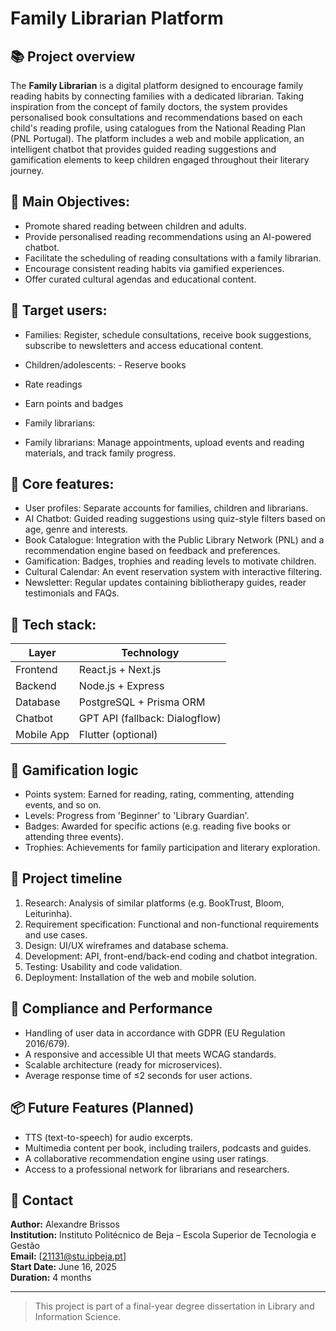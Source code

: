 # Family Librarian Platform

## 📚 Project overview

The **Family Librarian** is a digital platform designed to encourage family reading habits by connecting families with a dedicated librarian. Taking inspiration from the concept of family doctors, the system provides personalised book consultations and recommendations based on each child's reading profile, using catalogues from the National Reading Plan (PNL Portugal).
The platform includes a web and mobile application, an intelligent chatbot that provides guided reading suggestions and gamification elements to keep children engaged throughout their literary journey.

## 🎯 Main Objectives:

- Promote shared reading between children and adults.
- Provide personalised reading recommendations using an AI-powered chatbot.
- Facilitate the scheduling of reading consultations with a family librarian.
- Encourage consistent reading habits via gamified experiences.
- Offer curated cultural agendas and educational content.

## 👥 Target users:

- Families: Register, schedule consultations, receive book suggestions, subscribe to newsletters and access educational content.
- Children/adolescents: - Reserve books
- Rate readings
- Earn points and badges

- Family librarians:
- Family librarians: Manage appointments, upload events and reading materials, and track family progress.

## 🧩 Core features:

- User profiles: Separate accounts for families, children and librarians.
- AI Chatbot: Guided reading suggestions using quiz-style filters based on age, genre and interests.
- Book Catalogue: Integration with the Public Library Network (PNL) and a recommendation engine based on feedback and preferences.
- Gamification: Badges, trophies and reading levels to motivate children.
- Cultural Calendar: An event reservation system with interactive filtering.
- Newsletter: Regular updates containing bibliotherapy guides, reader testimonials and FAQs.

## 🚀 Tech stack:

| Layer      | Technology        |
|------------|-------------------|
| Frontend   | React.js + Next.js |
| Backend    | Node.js + Express |
| Database   | PostgreSQL + Prisma ORM |
| Chatbot    | GPT API (fallback: Dialogflow) |
| Mobile App | Flutter (optional) |

## 🧠 Gamification logic

- Points system: Earned for reading, rating, commenting, attending events, and so on.
- Levels: Progress from 'Beginner' to 'Library Guardian'.
- Badges: Awarded for specific actions (e.g. reading five books or attending three events).
- Trophies: Achievements for family participation and literary exploration.

## 📅 Project timeline

1. Research: Analysis of similar platforms (e.g. BookTrust, Bloom, Leiturinha).
2. Requirement specification: Functional and non-functional requirements and use cases.
3. Design: UI/UX wireframes and database schema.
4. Development: API, front-end/back-end coding and chatbot integration.
5. Testing: Usability and code validation.
6. Deployment: Installation of the web and mobile solution.

## 🔐 Compliance and Performance

- Handling of user data in accordance with GDPR (EU Regulation 2016/679).
- A responsive and accessible UI that meets WCAG standards.
- Scalable architecture (ready for microservices).
- Average response time of ≤2 seconds for user actions.

## 📦 Future Features (Planned)

- TTS (text-to-speech) for audio excerpts.
- Multimedia content per book, including trailers, podcasts and guides.
- A collaborative recommendation engine using user ratings.
- Access to a professional network for librarians and researchers.

## 💬 Contact

**Author:** Alexandre Brissos  
**Institution:** Instituto Politécnico de Beja – Escola Superior de Tecnologia e Gestão  
**Email:** [21131@stu.ipbeja.pt]  
**Start Date:** June 16, 2025  
**Duration:** 4 months

---

> This project is part of a final-year degree dissertation in Library and Information Science.

